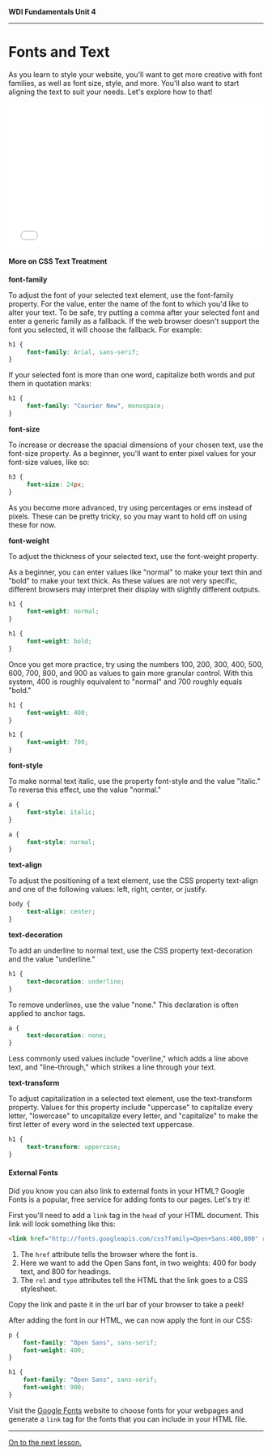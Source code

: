 **WDI Fundamentals Unit 4**

---

# Fonts and Text

As you learn to style your website, you'll want to get more creative with font families, as well as font size, style, and more. You'll also want to start aligning the text to suit your needs. Let's explore how to that!

<div class="wistia_responsive_padding" style="padding:56.25% 0 0 0;position:relative;"><div class="wistia_responsive_wrapper" style="height:100%;left:0;position:absolute;top:0;width:100%;"><iframe src="//fast.wistia.net/embed/iframe/mpderhu818?seo=false&videoFoam=true" allowtransparency="true" frameborder="0" scrolling="no" class="wistia_embed" name="wistia_embed" allowfullscreen mozallowfullscreen webkitallowfullscreen oallowfullscreen msallowfullscreen width="100%" height="100%"></iframe></div></div>
<script src="//fast.wistia.net/assets/external/E-v1.js" async></script>


#### More on CSS Text Treatment

**font-family**

To adjust the font of your selected text element, use the font-family property. For the value, enter the name of the font to which you'd like to alter your text. To be safe, try putting a comma after your selected font and enter a generic family as a fallback. If the web browser doesn't support the font you selected, it will choose the fallback. For example:

```css
h1 {
     font-family: Arial, sans-serif;
}
```

If your selected font is more than one word, capitalize both words and put them in quotation marks:

```css
h1 {
     font-family: "Courier New", monospace;
}
```

**font-size**

To increase or decrease the spacial dimensions of your chosen text, use the font-size property. As a beginner, you'll want to enter pixel values for your font-size values, like so:

```css
h3 {
     font-size: 24px;
}
```

As you become more advanced, try using percentages or ems instead of pixels. These can be pretty tricky, so you may want to hold off on using these for now.


**font-weight**

To adjust the thickness of your selected text, use the font-weight property.

As a beginner, you can enter values like "normal" to make your text thin and "bold" to make your text thick. As these values are not very specific, different browsers may interpret their display with slightly different outputs.

```css
h1 {
     font-weight: normal;
}

h1 {
     font-weight: bold;
}
```

Once you get more practice, try using the numbers 100, 200, 300, 400, 500, 600, 700, 800, and 900 as values to gain more granular control. With this system, 400 is roughly equivalent to "normal" and 700 roughly equals "bold."

```css
h1 {
     font-weight: 400;
}

h1 {
     font-weight: 700;
}
```

**font-style**

To make normal text italic, use the property font-style and the value "italic." To reverse this effect, use the value "normal."

```css
a {
     font-style: italic;
}

a {
     font-style: normal;
}
```

**text-align**

To adjust the positioning of a text element, use the CSS property text-align and one of the following values: left, right, center, or justify.

```css
body {
     text-align: center;
}
```

**text-decoration**

To add an underline to normal text, use the CSS property text-decoration and the value "underline."

```css
h1 {
     text-decoration: underline;
}
```

To remove underlines, use the value "none." This declaration is often applied to anchor tags.

```css
a {
     text-decoration: none;
}
```

Less commonly used values include "overline," which adds a line above text, and "line-through," which strikes a line through your text.

**text-transform**

To adjust capitalization in a selected text element, use the text-transform property. Values for this property include "uppercase" to capitalize every letter, "lowercase" to uncapitalize every letter, and "capitalize" to make the first letter of every word in the selected text uppercase.

```css
h1 {
     text-transform: uppercase;
}
```

#### External Fonts

Did you know you can also link to external fonts in your HTML?  Google Fonts is a popular, free service for adding fonts to our pages. Let's try it!

First you'll need to add a `link` tag in the `head` of your HTML document. This link will look something like this:

```html
<link href="http://fonts.googleapis.com/css?family=Open+Sans:400,800" rel="stylesheet" type="text/css">
```

1. The `href` attribute tells the browser where the font is.
2. Here we want to add the Open Sans font, in two weights: 400 for body text, and 800 for headings. 
3. The `rel` and `type` attributes tell the HTML that the link goes to a CSS stylesheet. 

Copy the link and paste it in the url bar of your browser to take a peek!

After adding the font in our HTML, we can now apply the font in our CSS:

```css
p {
	font-family: "Open Sans", sans-serif;
	font-weight: 400;
}

h1 {
	font-family: "Open Sans", sans-serif;
	font-weight: 900;
}
```

Visit the [Google Fonts](https://fonts.google.com/) website to choose fonts for your webpages and generate a `link` tag for the fonts that you can include in your HTML file.

---

[On to the next lesson.](classes-and-ids.md)
